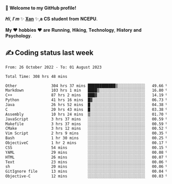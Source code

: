 🎉 **Welcome to my GitHub profile!**</br></br>
𝑯𝒊, 𝑰'𝒎 ✨ [𝐗𝐚𝐧](https://xancoding.cn/) ✨,𝐚 𝐂𝐒 𝐬𝐭𝐮𝐝𝐞𝐧𝐭 𝐟𝐫𝐨𝐦 𝐍𝐂𝐄𝐏𝐔.</br></br>
𝐌𝐲 ❤ 𝐡𝐨𝐛𝐛𝐢𝐞𝐬 ❤ 𝐚𝐫𝐞 𝐑𝐮𝐧𝐧𝐢𝐧𝐠, 𝐇𝐢𝐤𝐢𝐧𝐠, 𝐓𝐞𝐜𝐡𝐧𝐨𝐥𝐨𝐠𝐲, 𝐇𝐢𝐬𝐭𝐨𝐫𝐲 𝐚𝐧𝐝 𝐏𝐬𝐲𝐜𝐡𝐨𝐥𝐨𝐠𝐲.

## ✍️ Coding status last week
<!--START_SECTION:waka-->

```txt
From: 26 October 2022 - To: 01 August 2023

Total Time: 308 hrs 48 mins

Other               304 hrs 37 mins ████████████▒░░░░░░░░░░░░   49.66 %
Markdown            103 hrs 1 min   ████▒░░░░░░░░░░░░░░░░░░░░   16.80 %
C++                 87 hrs 2 mins   ███▓░░░░░░░░░░░░░░░░░░░░░   14.19 %
Python              41 hrs 16 mins  █▓░░░░░░░░░░░░░░░░░░░░░░░   06.73 %
Java                26 hrs 52 mins  █░░░░░░░░░░░░░░░░░░░░░░░░   04.38 %
C                   20 hrs 43 mins  █░░░░░░░░░░░░░░░░░░░░░░░░   03.38 %
Assembly            10 hrs 24 mins  ▒░░░░░░░░░░░░░░░░░░░░░░░░   01.70 %
JavaScript          3 hrs 37 mins   ░░░░░░░░░░░░░░░░░░░░░░░░░   00.59 %
Makefile            3 hrs 37 mins   ░░░░░░░░░░░░░░░░░░░░░░░░░   00.59 %
CMake               3 hrs 12 mins   ░░░░░░░░░░░░░░░░░░░░░░░░░   00.52 %
Vim Script          2 hrs 9 mins    ░░░░░░░░░░░░░░░░░░░░░░░░░   00.35 %
Bash                1 hr 30 mins    ░░░░░░░░░░░░░░░░░░░░░░░░░   00.25 %
ObjectiveC          1 hr 2 mins     ░░░░░░░░░░░░░░░░░░░░░░░░░   00.17 %
CSS                 54 mins         ░░░░░░░░░░░░░░░░░░░░░░░░░   00.15 %
YAML                29 mins         ░░░░░░░░░░░░░░░░░░░░░░░░░   00.08 %
HTML                26 mins         ░░░░░░░░░░░░░░░░░░░░░░░░░   00.07 %
Text                23 mins         ░░░░░░░░░░░░░░░░░░░░░░░░░   00.06 %
sh                  20 mins         ░░░░░░░░░░░░░░░░░░░░░░░░░   00.06 %
GitIgnore file      13 mins         ░░░░░░░░░░░░░░░░░░░░░░░░░   00.04 %
Objective-C         12 mins         ░░░░░░░░░░░░░░░░░░░░░░░░░   00.03 %
```

<!--END_SECTION:waka-->


<!-- ## 📈 My GitHub Stats
<p align="center">
    <img height="137px" src="https://github-readme-stats.vercel.app/api?username=Xancoding&hide_title=true&hide_border=true&show_icons=trueline_height=21&text_color=000&icon_color=000&bg_color=0,ea6161,ffc64d,fffc4d,52fa5a&theme=graywhite" /> 
    <img src="https://github-readme-stats.vercel.app/api/top-langs/?username=Xancoding&hide_title=true&hide_border=true&layout=compact&langs_count=6&text_color=000&icon_color=fff&bg_color=0,52fa5a,4dfcff,c64dff&theme=graywhite" /> 
</p> -->

<!-- ## 🔥 My GitHub activities of last 31 days.
<div align="center"> <img src="https://activity-graph.herokuapp.com/graph?username=XanCoding&theme=xcode" /> </div> -->

<!-- <p align="center"> 
  Visitor count<br/>
  <img src="https://profile-counter.glitch.me/xancoding/count.svg" />
</p> -->
